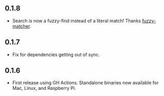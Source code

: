 ## 0.1.8

- Search is now a fuzzy-find instead of a literal match! Thanks [fuzzy-matcher](https://crates.io/crates/fuzzy-matcher).

## 0.1.7

- Fix for dependencies getting out of sync.

## 0.1.6

- First release using GH Actions. Standalone binaries now available
  for Mac, Linux, and Raspberry Pi.
